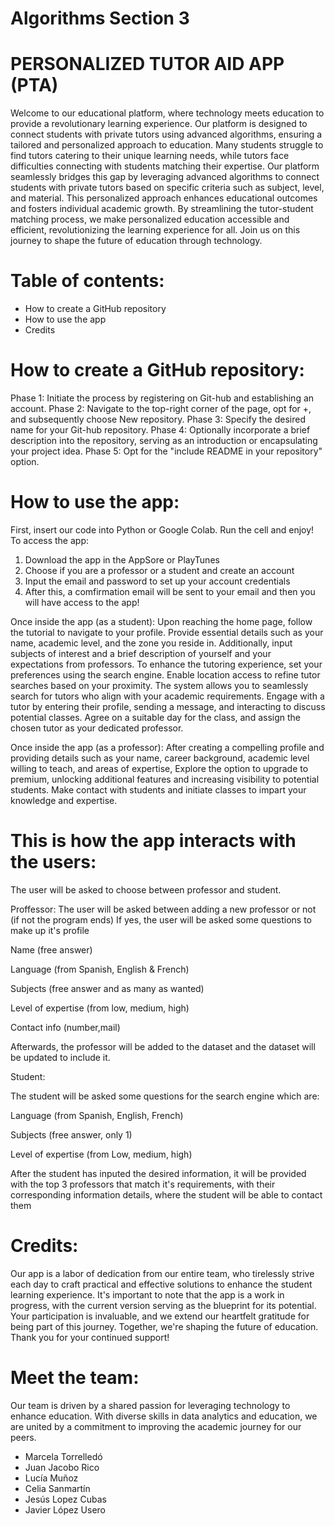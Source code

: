 # Algorithms Section 3
# PERSONALIZED TUTOR AID APP (PTA)

Welcome to our educational platform, where technology meets education to provide a revolutionary learning experience. Our platform is designed to connect students with private tutors using advanced algorithms, ensuring a tailored and personalized approach to education.
Many students struggle to find tutors catering to their unique learning needs, while tutors face difficulties connecting with students matching their expertise. Our platform seamlessly bridges this gap by leveraging advanced algorithms to connect students with private 
tutors based on specific criteria such as subject, level, and material. This personalized approach enhances educational outcomes and fosters individual academic growth. By streamlining the tutor-student matching process, we make personalized education accessible and efficient, revolutionizing the learning experience for all. Join us on this journey to shape the future of education through technology.

# Table of contents:
- How to create a GitHub repository
- How to use the app
- Credits

# How to create a GitHub repository:
Phase 1: Initiate the process by registering on Git-hub and establishing an account.
Phase 2: Navigate to the top-right corner of the page, opt for +, and subsequently choose New repository.
Phase 3: Specify the desired name for your Git-hub repository.
Phase 4: Optionally incorporate a brief description into the repository, serving as an introduction or encapsulating your project idea.
Phase 5: Opt for the "include README in your repository" option.

# How to use the app:
First, insert our code into Python or Google Colab. Run the cell and enjoy!
To access the app:
1. Download the app in the AppSore or PlayTunes
2. Choose if you are a professor or a student and create an account
3. Input the email and password to set up your account credentials
4. After this, a comfirmation email will be sent to your email and then you will have access to the app!

Once inside the app (as a student): 
Upon reaching the home page, follow the tutorial to navigate to your profile. Provide essential details such as your name, academic level, and the zone you reside in. Additionally, input subjects of interest and a brief description of yourself and your expectations from professors.
To enhance the tutoring experience, set your preferences using the search engine. Enable location access to refine tutor searches based on your proximity. The system allows you to seamlessly search for tutors who align with your academic requirements.
Engage with a tutor by entering their profile, sending a message, and interacting to discuss potential classes. Agree on a suitable day for the class, and assign the chosen tutor as your dedicated professor.

Once inside the app (as a professor):
After creating a compelling profile and providing details such as your name, career background, academic level willing to teach, and areas of expertise, Explore the option to upgrade to premium, unlocking additional features and increasing visibility to potential students. Make contact with students and initiate classes to impart your knowledge and expertise.

# This is how the app interacts with the users:

The user will be asked to choose between professor and student.

Proffessor:
The user will be asked between adding a new professor or not (if not the program ends)
If yes, the user will be asked some questions to make up it's profile

Name (free answer)

Language (from Spanish, English & French)

Subjects (free answer and as many as wanted)

Level of expertise (from low, medium, high)

Contact info (number,mail)

Afterwards, the professor will be added to the dataset and the dataset will be updated to include it.


Student:

The student will be asked some questions for the search engine which are:

Language (from Spanish, English, French)

Subjects (free answer, only 1)

Level of expertise (from Low, medium, high)

After the student has inputed the desired information, it will be provided with the top 3 professors that match it's requirements, with their corresponding information details, where the student will be able to contact them

# Credits: 
Our app is a labor of dedication from our entire team, who tirelessly strive each day to craft practical and effective solutions to enhance the student learning experience. It's important to note that the app is a work in progress, with the current version serving as the blueprint for its potential. Your participation is invaluable, and we extend our heartfelt gratitude for being part of this journey. Together, we're shaping the future of education. Thank you for your continued support!

# Meet the team: 
Our team is driven by a shared passion for leveraging technology to enhance education. With diverse skills in data analytics and education, we are united by a commitment to improving the academic journey for our peers.
- Marcela Torrelledó
- Juan Jacobo Rico
- Lucía Muñoz
- Celia Sanmartín
- Jesús Lopez Cubas
- Javier López Usero






